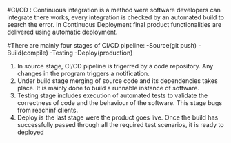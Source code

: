 #CI/CD : Continuous integration is a method were software developers can integrate there works, every integration is checked by an automated build to search the error. In Continuous Deployment final product functionalities are delivered using automatic deployment.

#There are mainly four stages of CI/CD pipeline:
  -Source(git push)
  -Build(compile)
  -Testing
  -Deploy(production)
  
 1) In source stage, CI/CD pipeline is trigerred by a code repository. Any changes in the program triggers a notification.
 2) Under build stage merging of source code and its dependencies takes place. It is mainly done to build a runnable instance of software.
 3) Testing stage includes execution of automated tests to validate the correctness of code and the behaviour of the software. This stage bugs from reachinf clients.
 4) Deploy is the last stage were the product goes live. Once the build has successfully passed through all the required test scenarios, it is ready to deployed
